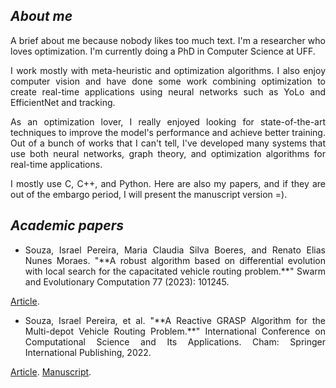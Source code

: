 
## _About me_

<p align="justify">A brief about me because nobody likes too much text. I'm a researcher who loves optimization. I'm currently doing a PhD in Computer Science at UFF.</p>

<p align="justify">I work mostly with meta-heuristic and optimization algorithms. I also enjoy computer vision and have done some work combining optimization to create real-time applications using neural networks such as YoLo and EfficientNet and tracking.</p>

<p align="justify">As an optimization lover, I really enjoyed looking for state-of-the-art techniques to improve the model's performance and achieve better training. Out of a bunch of works that I can't tell, I've developed many systems that use both neural networks, graph theory, and optimization algorithms for real-time applications.</p>

<p align="justify">I mostly use C, C++, and Python. Here are also my papers, and if they are out of the embargo period, I will present the manuscript version =).</p>


## _Academic papers_

* <p align="justify">Souza, Israel Pereira, Maria Claudia Silva Boeres, and Renato Elias Nunes Moraes. "**A robust algorithm based on differential evolution with local search for the capacitated vehicle routing problem.**" Swarm and Evolutionary Computation 77 (2023): 101245.
[Article](https://www.sciencedirect.com/science/article/pii/S2210650223000196).</p>


* <p align="justify">Souza, Israel Pereira, et al. "**A Reactive GRASP Algorithm for the Multi-depot Vehicle Routing Problem.**" International Conference on Computational Science and Its Applications. Cham: Springer International Publishing, 2022.
[Article](https://link.springer.com/chapter/10.1007/978-3-031-10562-3_7).
[Manuscript](https://github.com/israelpereira55/israelpereira55.github.io/blob/main/articles/MDVRP_ICCSA_2022_LNCS.pdf).</p>

